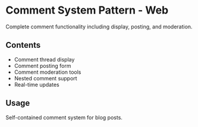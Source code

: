 # Comment System Pattern - Web

Complete comment functionality including display, posting, and moderation.

## Contents
- Comment thread display
- Comment posting form
- Comment moderation tools
- Nested comment support
- Real-time updates

## Usage
Self-contained comment system for blog posts.